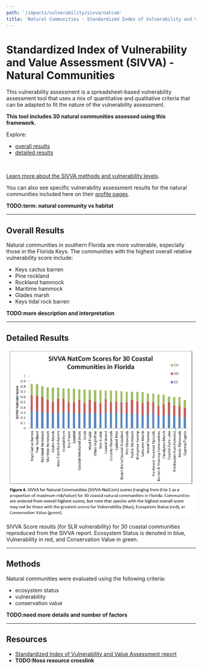 ```yaml
---
path: '/impacts/vulnerability/sivva/natcom'
title: 'Natural Communities - Standardized Index of Vulnerability and Value Assessment'
---
```


# Standardized Index of Vulnerability and Value Assessment (SIVVA) - Natural Communities

This vulnerability assessment is a spreadsheet-based vulnerability assessment tool that uses a mix of quantitative and qualitative criteria that can be adapted to fit the nature of the vulnerability assessment.

**This tool includes 30 natural communities assessed using this framework.**

Explore:

- [overall results](#Overall)
- [detailed results](#Detailed)

<br />

[Learn more about the SIVVA methods and vulnerability levels](#Methods).

You can also see specific vulnerability assessment results for the natural communities included here on their [profile pages](/habitats).

**TODO:term: natural community vs habitat**

<hr id="Overall"></hr>

## Overall Results

Natural communities in southern Florida are more vulnerable, especially those in the Florida Keys. The communities with the highest overall relative vulnerability score include:

- Keys cactus barren
- Pine rockland
- Rockland hammock
- Maritime hammock
- Glades marsh
- Keys tidal rock barren

**TODO:more description and interpretation**

<hr id="Detailed"></hr>

## Detailed Results

![SIVVA Natural Communities](sivva-natcom.png)

<figcaption>SIVVA Score results (for SLR vulnerability) for 30 coastal communities reproduced from the SIVVA report. Ecosystem Status is denoted in blue, Vulnerability in red, and Conservation Value in green.</figcaption>

<hr id="Methods"></hr>

## Methods

Natural communities were evaluated using the following criteria:

- ecosystem status
- vulnerability
- conservation value

**TODO:need more details and number of factors**

---

## Resources

- [Standardized Index of Vulnerability and Value Assessment report](/impacts/resources#REECE)
- **TODO:Noss resource crosslink**
